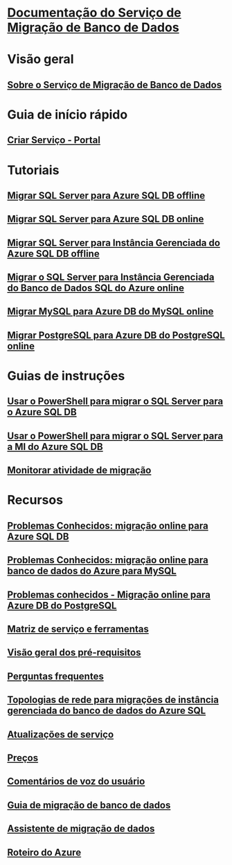 # [Documentação do Serviço de Migração de Banco de Dados](index.yml)

# Visão geral
## [Sobre o Serviço de Migração de Banco de Dados](dms-overview.md)

# Guia de início rápido
## [Criar Serviço - Portal](quickstart-create-data-migration-service-portal.md)

# Tutoriais
## [Migrar SQL Server para Azure SQL DB offline](tutorial-sql-server-to-azure-sql.md)
## [Migrar SQL Server para Azure SQL DB online](tutorial-sql-server-azure-sql-online.md)
## [Migrar SQL Server para Instância Gerenciada do Azure SQL DB offline](tutorial-sql-server-to-managed-instance.md)
## [Migrar o SQL Server para Instância Gerenciada do Banco de Dados SQL do Azure online](tutorial-sql-server-managed-instance-online.md)
## [Migrar MySQL para Azure DB do MySQL online](tutorial-mysql-azure-mysql-online.md)
## [Migrar PostgreSQL para Azure DB do PostgreSQL online](tutorial-postgresql-azure-postgresql-online.md)

# Guias de instruções
## [Usar o PowerShell para migrar o SQL Server para o Azure SQL DB](howto-sql-server-to-azure-sql-powershell.md)
## [Usar o PowerShell para migrar o SQL Server para a MI do Azure SQL DB](howto-sql-server-to-azure-sql-mi-powershell.md)
## [Monitorar atividade de migração](how-to-monitor-migration-activity.md)

# Recursos
## [Problemas Conhecidos: migração online para Azure SQL DB](known-issues-azure-sql-online.md)
## [Problemas Conhecidos: migração online para banco de dados do Azure para MySQL](known-issues-azure-mysql-online.md)
## [Problemas conhecidos - Migração online para Azure DB do PostgreSQL](known-issues-azure-postgresql-online.md)
## [Matriz de serviço e ferramentas](dms-tools-matrix.md)
## [Visão geral dos pré-requisitos](pre-reqs.md)
## [Perguntas frequentes](faq.md)
## [Topologias de rede para migrações de instância gerenciada do banco de dados do Azure SQL](resource-network-topologies.md)
## [Atualizações de serviço](https://azure.microsoft.com/updates/?product=database-migration)
## [Preços](https://aka.ms/dms-pricing)
## [Comentários de voz do usuário](https://feedback.azure.com/forums/906100-azure-database-migration-service)
## [Guia de migração de banco de dados](https://aka.ms/datamigration)
## [Assistente de migração de dados](https://aka.ms/dma)
## [Roteiro do Azure](https://azure.microsoft.com/roadmap/)
